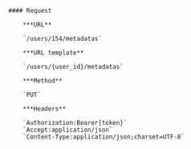     #### Request

        ***URL**

        `/users/154/metadatas`

        ***URL template**

        `/users/{user_id}/metadatas`

        ***Method**

        `PUT`

        ***Headers**

        `Authorization:Bearer{token}`
        `Accept:application/json`
        `Content-Type:application/json;charset=UTF-8`
